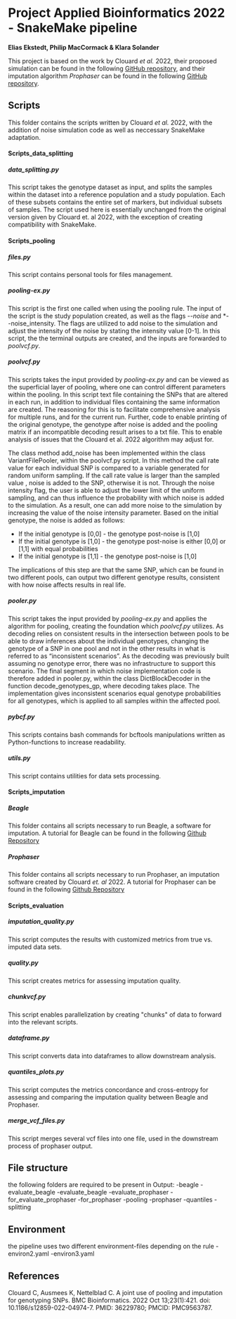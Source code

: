 # Project Applied Bioinformatics 2022 - SnakeMake pipeline
**Elias Ekstedt, Philip MacCormack & Klara Solander**

This project is based on the work by Clouard *et al.* 2022, their proposed simulation can be found in the following [GitHub repository](https://github.com/camcl/genotypooler), and their imputation algorithm *Prophaser* can be found in the following [GitHub repository](https://github.com/kausmees/prophaser).

## Scripts
This folder contains the scripts written by Clouard *et al.* 2022, with the addition of noise simulation code as well as neccessary SnakeMake adaptation. 

#### Scripts_data_splitting

##### data_splitting.py
This script takes the genotype dataset as input, and splits the samples within the dataset into a reference population and a study population. Each of these subsets contains the entire set of markers, but individual subsets of samples. The script used here is essentially unchanged from the original version given by Clouard et. al 2022, with the exception of creating compatibility with SnakeMake.

#### Scripts_pooling

##### files.py
This script contains personal tools for files management.

##### pooling-ex.py
This script is the first one called when using the pooling rule. The input of the script is the study population created, as well as the flags *--noise* and *--noise_intensity. The flags are utilized to add noise to the simulation and adjust the intensity of the noise by stating the intensity value [0-1]. In this script, the  the terminal outputs are created, and the inputs are forwarded to *poolvcf.py*.

##### poolvcf.py
This scripts takes the input provided by *pooling-ex.py* and can be viewed as the superficial layer of pooling, where one can control different parameters within the pooling. In this script text file containing the SNPs that are altered in each run, in addition to individual files containing the same information are created. The reasoning for this is to facilitate comprehensive analysis for multiple runs, and for the current run. Further, code to enable printing of the original genotype, the genotype after noise is added and the pooling matrix if an incompatible decoding result arises to a txt file. This to enable analysis of issues that the Clouard et al. 2022 algorithm may adjust for. 

The class method add_noise has been implemented within the class VariantFilePooler, within the poolvcf.py script. In this method the call rate value for each individual SNP is compared to a variable generated for random uniform sampling. If the call rate value is larger than the sampled value , noise is added to the SNP, otherwise it is not. Through the noise intensity flag, the user is able to adjust the lower limit of the uniform sampling, and can thus influence the probability with which noise is added to the simulation. As a result, one can add more noise to the simulation by increasing the value of the noise intensity parameter. Based on the initial genotype, the noise is added as follows:

* If the initial genotype is [0,0] - the genotype post-noise is [1,0]
* If the initial genotype is [1,0] - the genotype post-noise is either [0,0] or [1,1] with equal probabilities
* If the initial genotype is [1,1] - the genotype post-noise is [1,0]

The implications of this step are that the same SNP, which can be found in two different pools, can output two different genotype results, consistent with how noise affects results in real life. 


##### pooler.py
This script takes the input provided by *pooling-ex.py* and applies the algorithm for pooling, creating the foundation which *poolvcf.py* utilizes. As decoding relies on consistent results in the intersection between pools to be able to draw inferences about the individual genotypes, changing the genotype of a SNP in one pool and not in the other results in what is referred to as “inconsistent scenarios”. As the decoding was previously built assuming no genotype error, there was no infrastructure to support this scenario. The final segment in which noise implementation code is therefore added in pooler.py, within the class DictBlockDecoder in the function decode_genotypes_gp, where decoding takes place. The implementation gives inconsistent scenarios equal genotype probabilities for all genotypes, which is applied to all samples within the affected pool. 

##### pybcf.py
This scripts contains bash commands for bcftools manipulations written as Python-functions to increase readability.

##### utils.py
This script contains utilities for data sets processing.

#### Scripts_imputation

##### Beagle
This folder contains all scripts necessary to run Beagle, a software for imputation. A tutorial for Beagle can be found in the following [Github Repository](https://github.com/adrianodemarino/Imputation_beagle_tutorial)

##### Prophaser
This folder contains all scripts necessary to run Prophaser, an imputation software created by Clouard *et. al* 2022. A tutorial for Prophaser can be found in the following [Github Repository](https://github.com/kausmees/prophaser)

#### Scripts_evaluation

##### imputation_quality.py
This script computes the results with customized metrics from true vs. imputed data sets.

##### quality.py
This script creates metrics for assessing imputation quality.

##### chunkvcf.py
This script enables parallelization by creating "chunks" of data to forward into the relevant scripts.

##### dataframe.py
This script converts data into dataframes to allow downstream analysis. 

##### quantiles_plots.py
This script computes the metrics concordance and cross-entropy for assessing and comparing the imputation quality between Beagle and Prophaser.

##### merge_vcf_files.py
This script merges several vcf files into one file, used in the downstream process of prophaser output.



## File structure
the following folders are required to be present in Output:
-beagle
-evaluate_beagle
-evaluate_beagle
-evaluate_prophaser
-for_evaluate_prophaser
-for_prophaser
-pooling
-prophaser
-quantiles
-splitting

## Environment
the pipeline uses two different environment-files depending on the rule
-environ2.yaml
-environ3.yaml

## References 
Clouard C, Ausmees K, Nettelblad C. A joint use of pooling and imputation for genotyping SNPs. BMC Bioinformatics. 2022 Oct 13;23(1):421. doi: 10.1186/s12859-022-04974-7. PMID: 36229780; PMCID: PMC9563787.
